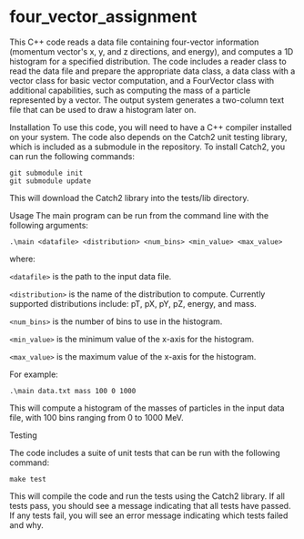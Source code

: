 # four_vector_assignment
 
This C++ code reads a data file containing four-vector information (momentum vector's x, y, and z directions, and energy), and computes a 1D histogram for a specified distribution. The code includes a reader class to read the data file and prepare the appropriate data class, a data class with a vector class for basic vector computation, and a FourVector class with additional capabilities, such as computing the mass of a particle represented by a vector. The output system generates a two-column text file that can be used to draw a histogram later on.

Installation
To use this code, you will need to have a C++ compiler installed on your system. The code also depends on the Catch2 unit testing library, which is included as a submodule in the repository. To install Catch2, you can run the following commands:

```
git submodule init
git submodule update
```
This will download the Catch2 library into the tests/lib directory.

Usage
The main program can be run from the command line with the following arguments:
```
.\main <datafile> <distribution> <num_bins> <min_value> <max_value>
```

where:

`<datafile>` is the path to the input data file.
 
`<distribution>` is the name of the distribution to compute. Currently supported distributions include: pT, pX, pY, pZ, energy, and mass.
 
`<num_bins>` is the number of bins to use in the histogram.
 
`<min_value>` is the minimum value of the x-axis for the histogram.
 
`<max_value>` is the maximum value of the x-axis for the histogram.

For example:
```
.\main data.txt mass 100 0 1000
```

This will compute a histogram of the masses of particles in the input data file, with 100 bins ranging from 0 to 1000 MeV.

Testing

The code includes a suite of unit tests that can be run with the following command:
```
make test
```

This will compile the code and run the tests using the Catch2 library. If all tests pass, you should see a message indicating that all tests have passed. If any tests fail, you will see an error message indicating which tests failed and why.


